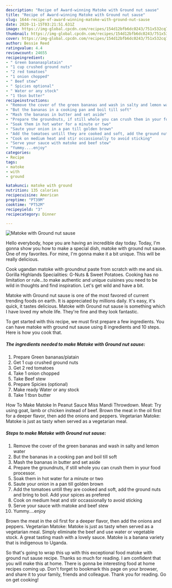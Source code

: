 ```yaml
---
description: "Recipe of Award-winning Matoke with Ground nut sause"
title: "Recipe of Award-winning Matoke with Ground nut sause"
slug: 1644-recipe-of-award-winning-matoke-with-ground-nut-sause
date: 2020-11-15T03:21:51.631Z
image: https://img-global.cpcdn.com/recipes/154d12bfb6dc0243/751x532cq70/matoke-with-ground-nut-sause-recipe-main-photo.jpg
thumbnail: https://img-global.cpcdn.com/recipes/154d12bfb6dc0243/751x532cq70/matoke-with-ground-nut-sause-recipe-main-photo.jpg
cover: https://img-global.cpcdn.com/recipes/154d12bfb6dc0243/751x532cq70/matoke-with-ground-nut-sause-recipe-main-photo.jpg
author: Bessie Reed
ratingvalue: 4.4
reviewcount: 24655
recipeingredient:
- " Green bananasplatain"
- "1 cup crushed ground nuts"
- "2 red tomatoes"
- "1 onion chopped"
- " Beef stew"
- " Spicies optional"
- " Water or any stock"
- "1 tbsn butter"
recipeinstructions:
- "Remove the cover of the green bananas and wash in salty and lemon water"
- "But the bananas in a cooking pan and boil till soft"
- "Mash the bananas in butter and set aside"
- "Prepare the groundnuts, if still whole you can crush them in your food processor."
- "Soak them in hot water for a minute or two"
- "Saute your onion in a pan till golden brown"
- "Add the tomatoes untill they are cooked and soft, add the ground nuts and bring to boil. Add your spices as prefered"
- "Cook on medium heat and stir occassionally to avoid sticking"
- "Serve your sauce with matoke and beef stew"
- "Yummy....enjoy"
categories:
- Recipe
tags:
- matoke
- with
- ground

katakunci: matoke with ground 
nutrition: 135 calories
recipecuisine: American
preptime: "PT39M"
cooktime: "PT52M"
recipeyield: "3"
recipecategory: Dinner

---
```



![Matoke with Ground nut sause](https://img-global.cpcdn.com/recipes/154d12bfb6dc0243/751x532cq70/matoke-with-ground-nut-sause-recipe-main-photo.jpg)

Hello everybody, hope you are having an incredible day today. Today, I'm gonna show you how to make a special dish, matoke with ground nut sause. One of my favorites. For mine, I'm gonna make it a bit unique. This will be really delicious.

Cook ugandan matoke with groundnut paste from scratch with me and sis. Gorilla Highlands Specialities: G-Nuts &amp; Sweet Potatoes. Cooking has no limitation or rule…to make authentic and unique cuisines you need to be wild in thoughts and find inspiration. Let&#39;s get wild and have a bit.

Matoke with Ground nut sause is one of the most favored of current trending foods on earth. It is appreciated by millions daily. It's easy, it's quick, it tastes delicious. Matoke with Ground nut sause is something which I have loved my whole life. They're fine and they look fantastic.


To get started with this recipe, we must first prepare a few ingredients. You can have matoke with ground nut sause using 8 ingredients and 10 steps. Here is how you cook that.

<!--inarticleads1-->

##### The ingredients needed to make Matoke with Ground nut sause:

1. Prepare  Green bananas/platain
1. Get 1 cup crushed ground nuts
1. Get 2 red tomatoes
1. Take 1 onion chopped
1. Take  Beef stew
1. Prepare  Spicies (optional)
1. Make ready  Water or any stock
1. Take 1 tbsn butter


How To Make Matoke In Peanut Sauce Miss Mandi Throwdown. Meat: Try using goat, lamb or chicken instead of beef. Brown the meat in the oil first for a deeper flavor, then add the onions and peppers. Vegetarian Matoke: Matoke is just as tasty when served as a vegetarian meal. 

<!--inarticleads2-->

##### Steps to make Matoke with Ground nut sause:

1. Remove the cover of the green bananas and wash in salty and lemon water
1. But the bananas in a cooking pan and boil till soft
1. Mash the bananas in butter and set aside
1. Prepare the groundnuts, if still whole you can crush them in your food processor.
1. Soak them in hot water for a minute or two
1. Saute your onion in a pan till golden brown
1. Add the tomatoes untill they are cooked and soft, add the ground nuts and bring to boil. Add your spices as prefered
1. Cook on medium heat and stir occassionally to avoid sticking
1. Serve your sauce with matoke and beef stew
1. Yummy....enjoy


Brown the meat in the oil first for a deeper flavor, then add the onions and peppers. Vegetarian Matoke: Matoke is just as tasty when served as a vegetarian meal. Simply eliminate the beef and use water or vegetable stock. A great tasting mash with a lovely sauce. Matoke is a banana variety that is indigenous to Uganda. 

So that's going to wrap this up with this exceptional food matoke with ground nut sause recipe. Thanks so much for reading. I am confident that you will make this at home. There is gonna be interesting food at home recipes coming up. Don't forget to bookmark this page on your browser, and share it to your family, friends and colleague. Thank you for reading. Go on get cooking!
